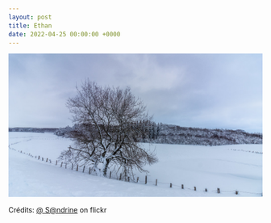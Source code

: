 ```yaml
---
layout: post
title: Ethan
date: 2022-04-25 00:00:00 +0000
---
```


![Ethan](/images/2022-04-25.jpg)

Crédits: [@ S@ndrine](https://www.flickr.com/people/neelsandrine/) on flickr

